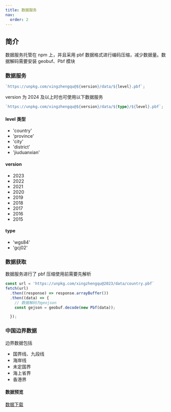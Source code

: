 ```yaml
---
title: 数据服务
nav:
  order: 2
---
```


## 简介

数据服务托管在 npm 上，并且采用 pbf 数据格式进行编码压缩，减少数据量。数据解码需要安装 geobuf、Pbf 模块

### 数据服务

```ts
`https://unpkg.com/xingzhengqu@${version}/data/${level}.pbf`;
```

version 为 2024 及以上时也可使用以下数据服务

```ts
`https://unpkg.com/xingzhengqu@${version}/data/${type}/${level}.pbf`;
```

#### level 类型

- 'country'
- 'province'
- 'city'
- 'district'
- 'jiuduanxian'

#### version

- 2023
- 2022
- 2021
- 2020
- 2019
- 2018
- 2017
- 2016
- 2015

#### type

- 'wgs84'
- 'gcj02'

### 数据获取

数据服务进行了 pbf 压缩使用前需要先解析

```ts
const url = 'https://unpkg.com/xingzhengqu@2023/data/country.pbf`
fetch(url)
  .then((response) => response.arrayBuffer())
  .then((data) => {
    // 数据解码为geojson
    const gejson = geobuf.decode(new Pbf(data));

  });

```

### 中国边界数据

边界数据包括

- 国界线、九段线
- 海岸线
- 未定国界
- 海上省界
- 香港界

#### 数据预览

<code src="../demo/bianjieview.tsx"></code>

<code src="../demo/bianjie.tsx"></code>

[数据下载](https://mdn.alipayobjects.com/afts/file/A*zMVuS7mKBI4AAAAAAAAAAAAADrd2AQ/%E5%85%A8%E5%9B%BD%E8%BE%B9%E7%95%8C.json)
